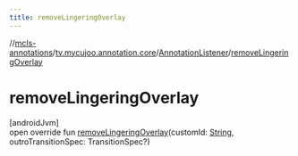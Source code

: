 ```yaml
---
title: removeLingeringOverlay
---
```

//[mcls-annotations](../../../index.html)/[tv.mycujoo.annotation.core](../index.html)/[AnnotationListener](index.html)/[removeLingeringOverlay](remove-lingering-overlay.html)



# removeLingeringOverlay



[androidJvm]\
open override fun [removeLingeringOverlay](remove-lingering-overlay.html)(customId: [String](https://kotlinlang.org/api/latest/jvm/stdlib/kotlin/-string/index.html), outroTransitionSpec: TransitionSpec?)




